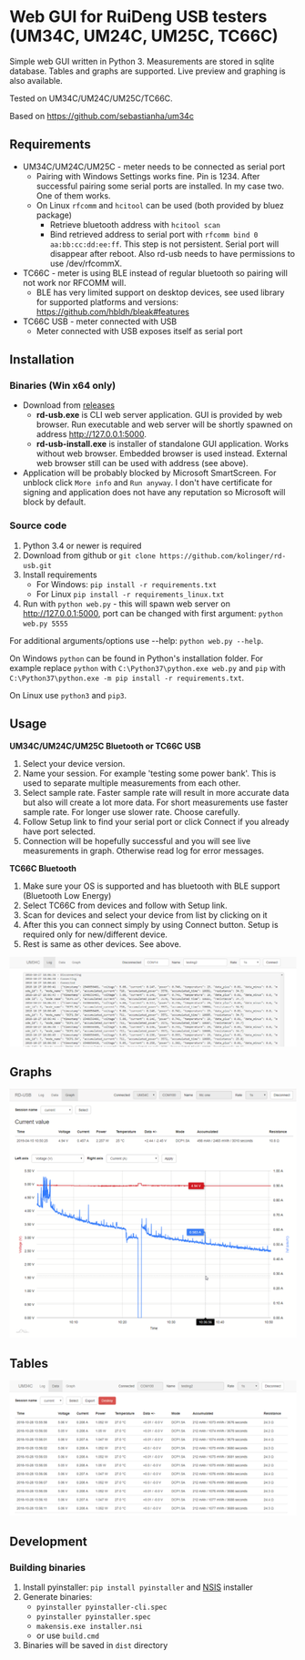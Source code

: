 Web GUI for RuiDeng USB testers (UM34C, UM24C, UM25C, TC66C)
==

Simple web GUI written in Python 3. Measurements are stored in sqlite database. Tables and graphs are supported.
Live preview and graphing is also available.

Tested on UM34C/UM24C/UM25C/TC66C.

Based on https://github.com/sebastianha/um34c


Requirements
--
- UM34C/UM24C/UM25C - meter needs to be connected as serial port
    - Pairing with Windows Settings works fine. Pin is 1234. After successful pairing some serial ports are
    installed. In my case two. One of them works.
    - On Linux `rfcomm` and `hcitool` can be used (both provided by bluez package)
        - Retrieve bluetooth address with `hcitool scan`
        - Bind retrieved address to serial port with `rfcomm bind 0 aa:bb:cc:dd:ee:ff`. 
        This step is not persistent. Serial port will disappear after reboot. Also rd-usb needs to 
        have permissions to use /dev/rfcommX.
- TC66C - meter is using BLE instead of regular bluetooth so pairing will not work nor RFCOMM will.
    - BLE has very limited support on desktop devices, see used library for supported platforms and versions: 
    https://github.com/hbldh/bleak#features
- TC66C USB - meter connected with USB
    - Meter connected with USB exposes itself as serial port

Installation
--

### Binaries (Win x64 only)
- Download from [releases](https://github.com/kolinger/rd-usb/releases)
    - **rd-usb.exe** is CLI web server application. GUI is provided by web browser. 
    Run executable and web server will be shortly spawned on address http://127.0.0.1:5000.
    - **rd-usb-install.exe** is installer of standalone GUI application. Works without web browser.
    Embedded browser is used instead. External web browser still can be used with address (see above).
- Application will be probably blocked by Microsoft SmartScreen. For unblock click `More info`
and `Run anyway`. I don't have certificate for signing and application does not have any
reputation so Microsoft will block by default.

### Source code
1. Python 3.4 or newer is required
2. Download from github or `git clone https://github.com/kolinger/rd-usb.git`
3. Install requirements 
   - For Windows: `pip install -r requirements.txt`
   - For Linux `pip install -r requirements_linux.txt`
4. Run with `python web.py` - this will spawn web server on http://127.0.0.1:5000, port can be changed
with first argument: `python web.py 5555`

For additional arguments/options use --help: `python web.py --help`.

On Windows `python` can be found in Python's installation folder.
For example replace `python` with `C:\Python37\python.exe web.py`
and `pip` with `C:\Python37\python.exe -m pip install -r requirements.txt`.

On Linux use `python3` and `pip3`.

Usage
--

**UM34C/UM24C/UM25C Bluetooth or TC66C USB**
1. Select your device version.
2. Name your session. For example 'testing some power bank'. This is
   used to separate multiple measurements from each other.
3. Select sample rate. Faster sample rate will result in more accurate data but also
   will create a lot more data. For short measurements use faster sample rate. For longer
   use slower rate. Choose carefully.
4. Follow Setup link to find your serial port or click Connect if you already have port selected.
5. Connection will be hopefully successful and you will see live measurements in graph.
   Otherwise read log for error messages.

**TC66C Bluetooth**
1. Make sure your OS is supported and has bluetooth with BLE support (Bluetooth Low Energy)
2. Select TC66C from devices and follow with Setup link.
3. Scan for devices and select your device from list by clicking on it
4. After this you can connect simply by using Connect button. Setup is required only for new/different device.
5. Rest is same as other devices. See above.

![setup](screenshots/setup.png)


Graphs
--

![tables](screenshots/graphs-v2.png)


Tables
--

![tables](screenshots/tables.png)


Development
--

### Building binaries

1. Install pyinstaller: `pip install pyinstaller` and [NSIS](https://nsis.sourceforge.io/Download) installer
2. Generate binaries: 
    - `pyinstaller pyinstaller-cli.spec`
    - `pyinstaller pyinstaller.spec`
    - `makensis.exe installer.nsi`
    - or use `build.cmd`
3. Binaries will be saved in `dist` directory
